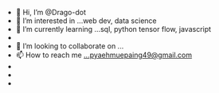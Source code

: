 - 👋 Hi, I’m @Drago-dot
- 👀 I’m interested in ...web dev, data science
- 🌱 I’m currently learning ...sql, python tensor flow, javascript
- 
- 💞️ I’m looking to collaborate on ...
- 📫 How to reach me ...pyaehmuepaing49@gmail.com
- 
- 
- 

<!---
Drago-dot/Drago-dot is a ✨ special ✨ repository because its `README.md` (this file) appears on your GitHub profile.
You can click the Preview link to take a look at your changes.
--->
